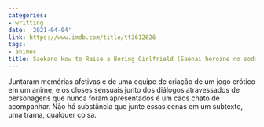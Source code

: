 ```yaml
---
categories:
- writting
date: '2021-04-04'
link: https://www.imdb.com/title/tt3612626
tags:
- animes
title: Saekano How to Raise a Boring Girlfrield (Saenai heroine no sodatekata)
---
```


Juntaram memórias afetivas e de uma equipe de criação de um jogo erótico em um anime, e os closes sensuais junto dos diálogos atravessados de personagens que nunca foram apresentados é um caos chato de acompanhar.  Não há substância que junte essas cenas em um subtexto, uma trama, qualquer coisa.